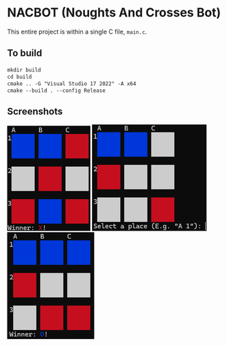 # NACBOT (Noughts And Crosses Bot)
This entire project is within a single C file, `main.c`.

## To build
```
mkdir build
cd build
cmake .. -G "Visual Studio 17 2022" -A x64
cmake --build . --config Release
```

## Screenshots
![Player winning](screenshots/1.png)
![Playing](screenshots/2.png)
![Bot winning](screenshots/3.png)